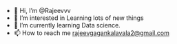 - 👋 Hi, I’m @Rajeevvv
- 👀 I’m interested in Learning lots of new things
- 🌱 I’m currently learning Data science.
- 📫 How to reach me rajeevgagankalavala2@gmail.com

<!---
Rajeevvv/Rajeevvv is a ✨ special ✨ repository because its `README.md` (this file) appears on your GitHub profile.
You can click the Preview link to take a look at your changes.
--->
